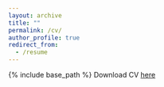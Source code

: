 ```yaml
---
layout: archive
title: ""
permalink: /cv/
author_profile: true
redirect_from:
  - /resume
---
```


{% include base_path %}
Download CV [here]((https://cogbogu.github.io/files/Resume.pdf))
